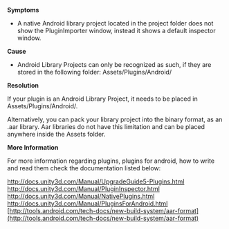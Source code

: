 
        

**Symptoms**  

*   A native Android library project located in the project folder does not show the PluginImporter window, instead it shows a default inspector window.

**Cause** 

*   Android Library Projects can only be recognized as such, if they are stored in the following folder: Assets/Plugins/Android/

**Resolution** 

If your plugin is an Android Library Project, it needs to be placed in Assets/Plugins/Android/. 

Alternatively, you can pack your library project into the binary format, as an .aar library. Aar libraries do not have this limitation and can be placed anywhere inside the Assets folder.

**More Information** 

For more information regarding plugins, plugins for android, how to write and read them check the documentation listed below:

[http://docs.unity3d.com/Manual/UpgradeGuide5-Plugins.html  
](http://docs.unity3d.com/Manual/UpgradeGuide5-Plugins.html)[http://docs.unity3d.com/Manual/PluginInspector.html  
](http://docs.unity3d.com/Manual/PluginInspector.html)[http://docs.unity3d.com/Manual/NativePlugins.html  
](http://docs.unity3d.com/Manual/NativePlugins.html)[http://docs.unity3d.com/Manual/PluginsForAndroid.html  
](http://docs.unity3d.com/Manual/NativePlugins.html)[http://tools.android.com/tech-docs/new-build-system/aar-format](http://tools.android.com/tech-docs/new-build-system/aar-format)

      